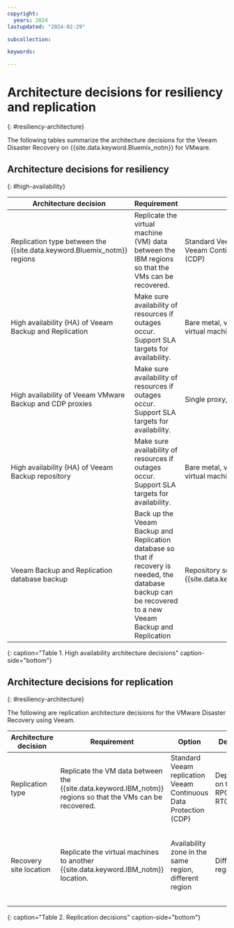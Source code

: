 ```yaml
---
copyright:
  years: 2024
lastupdated: "2024-02-29"

subcollection: 

keywords:

---
```


# Architecture decisions for resiliency and replication
{: #resiliency-architecture}

The following tables summarize the architecture decisions for the Veeam Disaster Recovery on {{site.data.keyword.Bluemix_notm}} for VMware.


## Architecture decisions for resiliency
{: #high-availability}

| Architecture decision                            | Requirement                                                                                                                                                    | Option                                                         | Decision                    | Rationale                                                                                                                               |
|------------------------------------------------------|--------------------------------------------------------------------------------------------------------------------------------------------------------------------|--------------------------------------------------------------------|---------------------------------|---------------------------------------------------------------------------------------------------------------------------------------------|
| Replication type between the {{site.data.keyword.Bluemix_notm}} regions       | Replicate the virtual machine (VM) data between the IBM regions so that the VMs can be recovered.                                                                                  | Standard Veeam replication, Veeam Continuous Data Protection (CDP) | Dependent on the RPO and RTO target | If RPO is in minutes, use CDP. Otherwise, use standard Veeam replication.                                                                                |
| High availability (HA) of Veeam Backup and Replication      | Make sure availability of resources if outages occur. Support SLA targets for availability.                                                                           | Bare metal, virtual server instance, virtual machine               | Virtual machine                 | Use a virtual machine deployment for Veeam Backup and Replication so the virtual machine can use vSphere HA and be restarted on failure. |
| High availability of Veeam VMware Backup and CDP proxies | Make sure availability of resources if outages occur. Support SLA targets for availability.                                                                           | Single proxy, multiple proxies                                     | Multiple Veeam proxies          | Deploy multiple Veeam VMware Backup and CDP proxies and allow Veeam to select the appropriate proxy.                                            |
| High availability (HA) of Veeam Backup repository         | Make sure availability of resources if outages occur. Support SLA targets for availability.                                                                           | Bare metal, virtual server instance, virtual machine               | Virtual machine                 | Use a virtual machine deployment for Veeam Backup and Replication so the virtual machine can use vSphere HA and be restarted on failure. |
| Veeam Backup and Replication database backup           | Back up the Veeam Backup and Replication database so that if recovery is needed, the database backup can be recovered to a new Veeam Backup and Replication | Repository server, {{site.data.keyword.cos_full_notm}}                        | {{site.data.keyword.cos_full_notm}}        | The use of {{site.data.keyword.cos_full_notm}} means that the database can be backed up regionally or cross-regionally as required.                    |
{: caption="Table 1. High availability architecture decisions" caption-side="bottom"}

## Architecture decisions for replication
{: #resiliency-architecture}

The following are replication architecture decisions for the VMware Disaster Recovery using Veeam.

| Architecture decision  | Requirement                                                                       | Option                                                            | Decision                        | Rationale                                                                                                                                                                                                              |
|------------------------|-----------------------------------------------------------------------------------|-------------------------------------------------------------------|---------------------------------|------------------------------------------------------------------------------------------------------------------------------------------------------------------------------------------------------------------------|
| Replication type       | Replicate the VM data between the {{site.data.keyword.IBM_notm}} regions so that the VMs can be recovered. | Standard Veeam replication Veeam Continuous Data Protection (CDP) | Dependent on the RPO and RTO target | If RPO is in minutes, use CDP. Otherwise, use standard Veeam replication.                                                                                                                                                           |
| Recovery site location | Replicate the virtual machines to another {{site.data.keyword.IBM_notm}} location.                           | Availability zone in the same region, different region            | Different region                | While it is unlikely that two availability zones will suffer an outage at the same time, there might be a risk that a client considers to be unacceptable. Therefore, select another {{site.data.keyword.IBM_notm}} region for the recovery location. |
{: caption="Table 2. Replication decisions" caption-side="bottom"}

